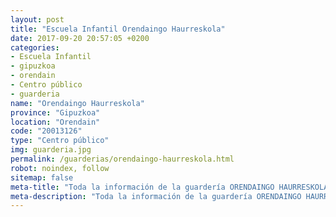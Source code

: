```yaml
---
layout: post
title: "Escuela Infantil Orendaingo Haurreskola"
date: 2017-09-20 20:57:05 +0200
categories:
- Escuela Infantil
- gipuzkoa
- orendain
- Centro público
- guarderia
name: "Orendaingo Haurreskola"
province: "Gipuzkoa"
location: "Orendain"
code: "20013126"
type: "Centro público"
img: guarderia.jpg
permalink: /guarderias/orendaingo-haurreskola.html
robot: noindex, follow
sitemap: false
meta-title: "Toda la información de la guardería ORENDAINGO HAURRESKOLA"
meta-description: "Toda la información de la guardería ORENDAINGO HAURRESKOLA"
---
```

